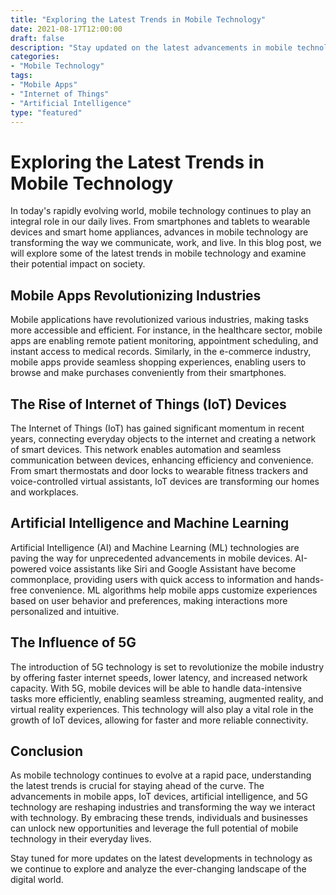 ```yaml
--- 
title: "Exploring the Latest Trends in Mobile Technology"
date: 2021-08-17T12:00:00
draft: false
description: "Stay updated on the latest advancements in mobile technology and explore their impact on our daily lives."
categories:
- "Mobile Technology"
tags:
- "Mobile Apps"
- "Internet of Things"
- "Artificial Intelligence"
type: "featured"
--- 
```


# Exploring the Latest Trends in Mobile Technology

In today's rapidly evolving world, mobile technology continues to play an integral role in our daily lives. From smartphones and tablets to wearable devices and smart home appliances, advances in mobile technology are transforming the way we communicate, work, and live. In this blog post, we will explore some of the latest trends in mobile technology and examine their potential impact on society.

## Mobile Apps Revolutionizing Industries

Mobile applications have revolutionized various industries, making tasks more accessible and efficient. For instance, in the healthcare sector, mobile apps are enabling remote patient monitoring, appointment scheduling, and instant access to medical records. Similarly, in the e-commerce industry, mobile apps provide seamless shopping experiences, enabling users to browse and make purchases conveniently from their smartphones.

## The Rise of Internet of Things (IoT) Devices

The Internet of Things (IoT) has gained significant momentum in recent years, connecting everyday objects to the internet and creating a network of smart devices. This network enables automation and seamless communication between devices, enhancing efficiency and convenience. From smart thermostats and door locks to wearable fitness trackers and voice-controlled virtual assistants, IoT devices are transforming our homes and workplaces.

## Artificial Intelligence and Machine Learning

Artificial Intelligence (AI) and Machine Learning (ML) technologies are paving the way for unprecedented advancements in mobile devices. AI-powered voice assistants like Siri and Google Assistant have become commonplace, providing users with quick access to information and hands-free convenience. ML algorithms help mobile apps customize experiences based on user behavior and preferences, making interactions more personalized and intuitive.

## The Influence of 5G

The introduction of 5G technology is set to revolutionize the mobile industry by offering faster internet speeds, lower latency, and increased network capacity. With 5G, mobile devices will be able to handle data-intensive tasks more efficiently, enabling seamless streaming, augmented reality, and virtual reality experiences. This technology will also play a vital role in the growth of IoT devices, allowing for faster and more reliable connectivity.

## Conclusion

As mobile technology continues to evolve at a rapid pace, understanding the latest trends is crucial for staying ahead of the curve. The advancements in mobile apps, IoT devices, artificial intelligence, and 5G technology are reshaping industries and transforming the way we interact with technology. By embracing these trends, individuals and businesses can unlock new opportunities and leverage the full potential of mobile technology in their everyday lives.

Stay tuned for more updates on the latest developments in technology as we continue to explore and analyze the ever-changing landscape of the digital world.
